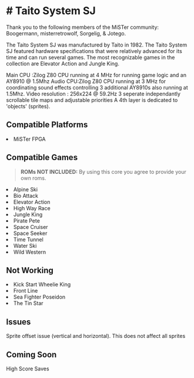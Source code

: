 <h1># Taito System SJ</H1>
Thank you to the following members of the MiSTer community: Boogermann, misterretrowolf, Sorgelig, & Jotego.

The Taito System SJ was manufactured by Taito in 1982.   The Taito System SJ featured hardware specifications that were relatively advanced for its time and can run several games.  The most recognizable games in the collection are Elevator Action and Jungle King. 

Main CPU :Zilog Z80 CPU running at 4 MHz for running game logic and an AY8910 @ 1.5Mhz
Audio CPU:Zilog Z80 CPU running at 3 MHz for coordinating sound effects controlling 3 additional AY8910s also running at 1.5Mhz.
Video resolution : 256x224 @ 59.2Hz
3 seperate independantly scrollable tile maps and adjustable priorities
A 4th layer is dedicated to 'objects' (sprites). 

<h2>Compatible Platforms</h2>
<li>MiSTer FPGA</li>

<h2>Compatible Games</h2>
<blockquote>
<p dir="auto"><strong>ROMs NOT INCLUDED:</strong> By using this core you agree to provide your own roms.</p>
</blockquote>

<li>Alpine Ski</li>
<li>Bio Attack</li>
<li>Elevator Action</li>
<li>High Way Race</li>
<li>Jungle King</li>
<li>Pirate Pete</li>
<li>Space Cruiser</li>
<li>Space Seeker</li>
<li>Time Tunnel</li>
<li>Water Ski</li>
<li>Wild Western</li>

<h2>Not Working</h2>
<li>Kick Start Wheelie King</li>
<li>Front Line</li>
<li>Sea Fighter Poseidon</li>
<li>The Tin Star</li>

<h2>Issues</h2>
Sprite offset issue (vertical and horizontal).  This does not affect all sprites

<h2>Coming Soon</h2>
High Score Saves
